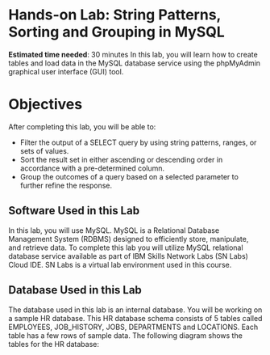 # Hands-on Lab: String Patterns, Sorting and Grouping in MySQL
**Estimated time needed**: 30 minutes
In this lab, you will learn how to create tables and load data in the MySQL database service using the phpMyAdmin graphical user interface (GUI) tool.

# Objectives
After completing this lab, you will be able to:

- Filter the output of a SELECT query by using string patterns, ranges, or sets of values.
- Sort the result set in either ascending or descending order in accordance with a pre-determined column.
- Group the outcomes of a query based on a selected parameter to further refine the response.

## Software Used in this Lab
In this lab, you will use MySQL. MySQL is a Relational Database Management System (RDBMS) designed to efficiently store, manipulate, and retrieve data.
To complete this lab you will utilize MySQL relational database service available as part of IBM Skills Network Labs (SN Labs) Cloud IDE. SN Labs is a virtual lab environment used in this course.

## Database Used in this Lab
The database used in this lab is an internal database. You will be working on a sample HR database. This HR database schema consists of 5 tables called EMPLOYEES, JOB_HISTORY, JOBS, DEPARTMENTS and LOCATIONS. Each table has a few rows of sample data. The following diagram shows the tables for the HR database:
